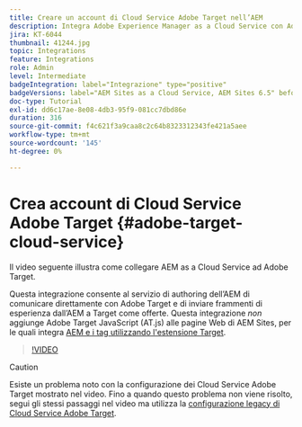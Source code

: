```yaml
---
title: Creare un account di Cloud Service Adobe Target nell’AEM
description: Integra Adobe Experience Manager as a Cloud Service con Adobe Target utilizzando l’autenticazione Cloud Service e Adobe IMS.
jira: KT-6044
thumbnail: 41244.jpg
topic: Integrations
feature: Integrations
role: Admin
level: Intermediate
badgeIntegration: label="Integrazione" type="positive"
badgeVersions: label="AEM Sites as a Cloud Service, AEM Sites 6.5" before-title="false"
doc-type: Tutorial
exl-id: dd6c17ae-8e08-4db3-95f9-081cc7dbd86e
duration: 316
source-git-commit: f4c621f3a9caa8c2c64b8323312343fe421a5aee
workflow-type: tm+mt
source-wordcount: '145'
ht-degree: 0%

---
```


# Crea account di Cloud Service Adobe Target {#adobe-target-cloud-service}

Il video seguente illustra come collegare AEM as a Cloud Service ad Adobe Target.

Questa integrazione consente al servizio di authoring dell’AEM di comunicare direttamente con Adobe Target e di inviare frammenti di esperienza dall’AEM a Target come offerte.  Questa integrazione *non* aggiunge Adobe Target JavaScript (AT.js) alle pagine Web di AEM Sites, per le quali integra [AEM e i tag utilizzando l&#39;estensione Target](../experience-platform/data-collection/tags/connect-aem-tag-property-using-ims.md).

>[!VIDEO](https://video.tv.adobe.com/v/329019?quality=12&learn=on&captions=ita)

>[!CAUTION]
>
>Esiste un problema noto con la configurazione dei Cloud Service Adobe Target mostrato nel video. Fino a quando questo problema non viene risolto, segui gli stessi passaggi nel video ma utilizza la [configurazione legacy di Cloud Service Adobe Target](https://experienceleague.adobe.com/docs/experience-manager-learn/aem-target-tutorial/aem-target-implementation/using-aem-cloud-services.html?lang=it).
